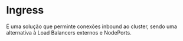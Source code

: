 # Ingress

É uma solução que perminte conexões inbound ao cluster,
sendo uma alternativa à Load Balancers externos e NodePorts.


